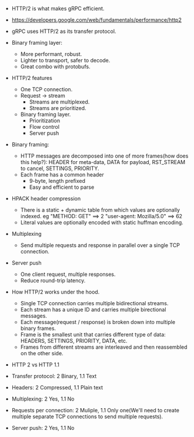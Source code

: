 * HTTP/2 is what makes gRPC efficient.
* https://developers.google.com/web/fundamentals/performance/http2
* gRPC uses HTTP/2 as its transfer protocol.
* Binary framing layer:
    * More performant, robust.
    * Lighter to transport, safer to decode.
    * Great combo with protobufs.

* HTTP/2 features
    * One TCP connection.
    * Request -> stream
        * Streams are multiplexed.
        * Streams are prioritized.
    * Binary framing layer.
        * Prioritization
        * Flow control
        * Server push

* Binary framing: 
    * HTTP messages are decomposed into one of more frames(how does this help?):
        HEADER for meta-data, DATA for payload, RST_STREAM to cancel, SETTINGS, PRIORITY.
    * Each frame has a common header
        * 9-byte, length prefixed
        * Easy and efficient to parse

* HPACK header compression
    * There is a static + dynamic table from which values are optionally indexed.
        eg "METHOD: GET" ==> 2
        "user-agent: Mozilla/5.0" ==> 62
    * Literal values are optionally encoded with static huffman encoding.

* Multiplexing
    * Send multiple requests and response in parallel over a single TCP connection.

* Server push
    * One client request, multiple responses.
    * Reduce round-trip latency.


* How HTTP/2 works under the hood.
    * Single TCP connection carries multiple bidirectional streams.
    * Each stream has a unique ID and carries multiple birectional messages.
    * Each message(request / response) is broken down into multiple binary frames.
    * Frame is the smallest unit that carries different type of data: HEADERS, SETTINGS, PRIORITY, DATA, etc.
    * Frames from different streams are interleaved and then reassembled on the other side.


* HTTP 2 vs HTTP 1.1
* Transfer protocol: 2 Binary, 1.1 Text
* Headers: 2 Compressed, 1.1 Plain text
* Multiplexing: 2 Yes, 1.1 No
* Requests per connection: 2 Muliple, 1.1 Only one(We'll need to create multiple separate TCP connections to send multiple requests).
* Server push: 2 Yes, 1.1 No